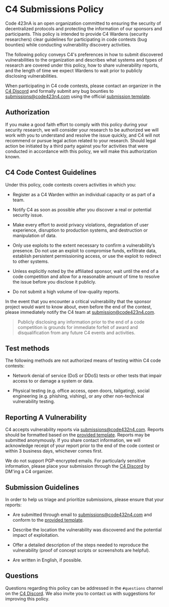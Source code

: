 # C4 Submissions Policy
  
Code 423nA is an open organization committed to ensuring the security of decentralized protocols and protecting the information of our sponsors and participants. This policy is intended to provide C4 Wardens (security researchers) clear guidelines for participating in code contests (bug bounties) while conducting vulnerability discovery activities. 
  
The following policy conveys C4's preferences in how to submit discovered vulnerabilities to the organization and describes what systems and types of research are covered under this policy, how to share vulnerability reports, and the length of time we expect Wardens to wait prior to publicly disclosing vulnerabilities.  
  
When participating in C4 code contests, please contact an organizer in the [C4 Discord](https://discord.gg/EY5dvm3evD) and formally submit any bug bounties to submissions@code423n4.com using the official [submission template](SUBMISSION_TEMPLATE.md).

## Authorization
If you make a good faith effort to comply with this policy during your security research, we will consider your research to be authorized we will work with you to understand and resolve the issue quickly, and C4 will not recommend or pursue legal action related to your research. Should legal action be initiated by a third party against you for activities that were conducted in accordance with this policy, we will make this authorization known.

## C4 Code Contest Guidelines
Under this policy, code contests covers activities in which you:  

- Register as a C4 Warden within an individual capacity or as part of a team.  
  
- Notify C4 as soon as possible after you discover a real or potential security issue.  
  
- Make every effort to avoid privacy violations, degradation of user experience, disruption to production systems, and destruction or manipulation of data.
  
- Only use exploits to the extent necessary to confirm a vulnerability’s presence. Do not use an exploit to compromise funds, exfiltrate data, establish persistent permissioning access, or use the exploit to redirect to other systems.
  
- Unless explicitly noted by the affiliated sponsor, wait until the end of a code competition and allow for a reasonable amount of time to resolve the issue before you disclose it publicly.
  
- Do not submit a high volume of low-quality reports.

In the event that you encounter a critical vulnerability that the sponsor project would want to know about, even before the end of the contest, please immediately notify the C4 team at submission@code423n4.com.

> Publicly disclosing any information prior to the end of a code competition is grounds for immediate forfeit of award and disqualification from any future C4 events and activities.

## Test methods
The following methods are not authorized means of testing within C4 code contests:

- Network denial of service (DoS or DDoS) tests or other tests that impair access to or damage a system or data.

- Physical testing (e.g. office access, open doors, tailgating), social engineering (e.g. phishing, vishing), or any other non-technical vulnerability testing.

## Reporting A Vulnerability
C4 accepts vulnerability reports via submissions@code432n4.com. Reports should be formatted based on the [provided template](SUBMISSION_TEMPLATE.md). Reports may be submitted anonymously. If you share contact information, we will acknowledge receipt of your report prior to the end of the code contest or within 3 business days, whichever comes first.

We do not support PGP-encrypted emails. For particularly sensitive information, please place your submission through the [C4 Discord](https://discord.gg/EY5dvm3evD) by DM'ing a C4 organizer. 

## Submission Guidelines
In order to help us triage and prioritize submissions, please ensure that your reports:

- Are submitted through email to submissions@code432n4.com and conform to the [provided template](SUBMISSION_TEMPLATE.md).

- Describe the location the vulnerability was discovered and the potential impact of exploitation.

- Offer a detailed description of the steps needed to reproduce the vulnerability (proof of concept scripts or screenshots are helpful).

- Are written in English, if possible.

## Questions
Questions regarding this policy can be addressed in the `#questions` channel on the [C4 Discord](https://discord.gg/Dr6p5KDCdG). We also invite you to contact us with suggestions for improving this policy.


